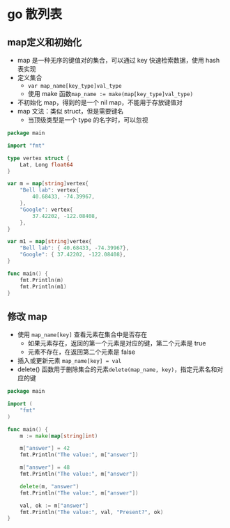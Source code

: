 # go 散列表

## map定义和初始化

- map 是一种无序的键值对的集合，可以通过 key 快速检索数据，使用 hash 表实现
- 定义集合
  - `var map_name[key_type]val_type`
  - 使用 make 函数`map_name := make(map[key_type]val_type)`
- 不初始化 map，得到的是一个 nil map，不能用于存放键值对
- map 文法：类似 struct，但是需要键名
  - 当顶级类型是一个 type 的名字时，可以忽视

```go
package main

import "fmt"

type vertex struct {
    Lat, Long float64
}

var m = map[string]vertex{
    "Bell lab": vertex{
        40.68433, -74.39967,
    },
    "Google": vertex{
        37.42202, -122.08408,
    },
}

var m1 = map[string]vertex{
    "Bell lab": { 40.68433, -74.39967},
    "Google": { 37.42202, -122.08408},
}

func main() {
    fmt.Println(m)
    fmt.Println(m1)
}
```

## 修改 map

- 使用 `map_name[key]` 查看元素在集合中是否存在
  - 如果元素存在，返回的第一个元素是对应的键，第二个元素是 true
  - 元素不存在，在返回第二个元素是 false
- 插入或更新元素 `map_name[key] = val`
- delete() 函数用于删除集合的元素`delete(map_name, key)`，指定元素名和对应的键

```go
package main

import (
    "fmt"
)

func main() {
    m := make(map[string]int)

    m["answer"] = 42
    fmt.Println("The value:", m["answer"])

    m["answer"] = 48
    fmt.Println("The value:", m["answer"])

    delete(m, "answer")
    fmt.Println("The value:", m["answer"])

    val, ok := m["answer"]
    fmt.Println("The value:", val, "Present?", ok)
}
```
